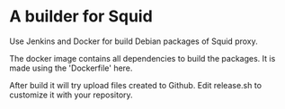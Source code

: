 # A builder for Squid
Use Jenkins and Docker for build Debian packages of Squid proxy.

The docker image contains all dependencies to build the packages. It is made using the 'Dockerfile' here.

After build it will try upload files created to Github. Edit release.sh to customize it with your repository.